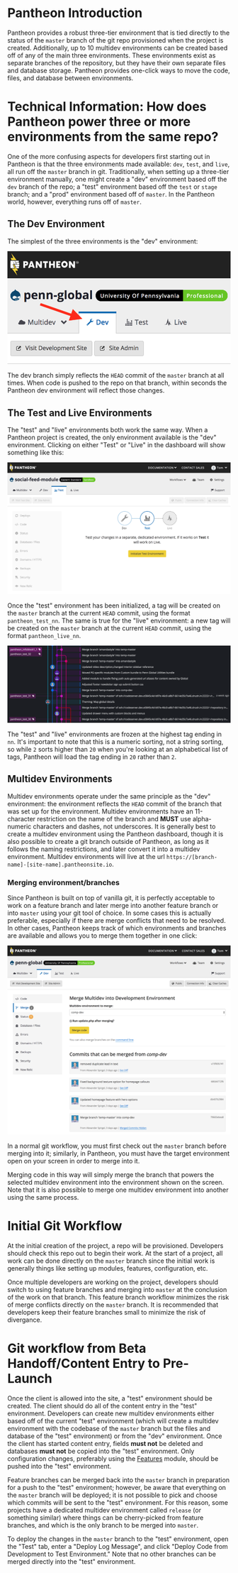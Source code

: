 # Pantheon Introduction

Pantheon provides a robust three-tier environment that is tied directly to the status of the `master` branch of the git repo provisioned when the project is created. Additionally, up to 10 multidev environments can be created based off of any of the main three environments. These environments exist as separate branches of the repository, but they have their own separate files and database storage. Pantheon provides one-click ways to move the code, files, and database between environments.

# Technical Information: How does Pantheon power three or more environments from the same repo?

One of the more confusing aspects for developers first starting out in Pantheon is that the three environments made available: `dev`, `test`, and `live`, all run off the `master` branch in git. Traditionally, when setting up a three-tier environment manually, one might create a "dev" environment based off the `dev` branch of the repo; a "test" environment based off the `test` or `stage` branch; and a "prod" environment based off of `master`. In the Pantheon world, however, everything runs off of `master`.

## The Dev Environment

The simplest of the three environments is the "dev" environment:

![](/assets/pantheon-dev.png)

The dev branch simply reflects the `HEAD` commit of the `master` branch at all times. When code is pushed to the repo on that branch, within seconds the Pantheon dev environment will reflect those changes.

## The Test and Live Environments

The "test" and "live" environments both work the same way. When a Pantheon project is created, the only environment available is the "dev" environment. Clicking on either "Test" or "Live" in the dashboard will show something like this:

![](/assets/pantheon-unitialized-test.png)

Once the "test" environment has been initialized, a tag will be created on the `master` branch at the current `HEAD` commit, using the format `pantheon_test_nn`. The same is true for the "live" environment: a new tag will be created on the `master` branch at the current `HEAD` commit, using the format `pantheon_live_nn`.

![](/assets/pantheon-tag-example.png)

The "test" and "live" environments are frozen at the highest tag ending in `nn`. It's important to note that this is a numeric sorting, not a string sorting, so while `2` sorts higher than `20` when you're looking at an alphabetical list of tags, Pantheon will load the tag ending in `20` rather than `2`.

## Multidev Environments

Multidev environments operate under the same principle as the "dev" environment: the environment reflects the `HEAD` commit of the branch that was set up for the environment. Multidev environments have an 11-character restriction on the name of the branch and **MUST** use alpha-numeric characters and dashes, not underscores. It is generally best to create a multidev environment using the Pantheon dashboard, though it is also possible to create a git branch outside of Pantheon, as long as it follows the naming restrictions, and later convert it into a multidev environment. Multidev environments will live at the url `https://[branch-name]-[site-name].pantheonsite.io`.

### Merging environment/branches

Since Pantheon is built on top of vanilla git, it is perfectly acceptable to work on a feature branch and later merge into another feature branch or into `master` using your git tool of choice. In some cases this is actually preferable, especially if there are merge conflicts that need to be resolved. In other cases, Pantheon keeps track of which environments and branches are available and allows you to merge them together in one click:

![](/assets/pantheon-merge.png)

In a normal git workflow, you must first check out the `master` branch before merging into it; similarly, in Pantheon, you must have the target environment open on your screen in order to merge into it.

Merging code in this way will simply merge the branch that powers the selected multidev environment into the environment shown on the screen. Note that it is also possible to merge one multidev environment into another using the same process.

# Initial Git Workflow

At the initial creation of the project, a repo will be provisioned. Developers should check this repo out to begin their work. At the start of a project, all work can be done directly on the `master` branch since the initial work is generally things like setting up modules, features, configuration, etc.

Once multiple developers are working on the project, developers should switch to using feature branches and merging into `master` at the conclusion of the work on that branch. This feature branch workflow minimizes the risk of merge conflicts directly on the `master` branch. It is recommended that developers keep their feature branches small to minimize the risk of divergance.

# Git workflow from Beta Handoff/Content Entry to Pre-Launch

Once the client is allowed into the site, a "test" environment should be created. The client should do all of the content entry in the "test" environment. Developers can create new multidev environments either based off of the current "test" environment (which will create a multidev environment with the codebase of the `master` branch but the files and database of the "test" environment) or from the "dev" environment. Once the client has started content entry, fields **must not** be deleted and databases **must not** be copied into the "test" environment. Only configuration changes, preferably using the [Features](https://www.drupal.org/project/features) module, should be pushed into the "test" environment.

Feature branches can be merged back into the `master` branch in preparation for a push to the "test" environment; however, be aware that everything on the `master` branch will be deployed; it is not possible to pick and choose which commits will be sent to the "test" environment. For this reason, some projects have a dedicated multidev environment called `release` (or something similar) where things can be cherry-picked from feature branches, and which is the only branch to be merged into `master`.

To deploy the changes in the `master` branch to the "test" environment, open the "Test" tab, enter a "Deploy Log Message", and click "Deploy Code from Development to Test Environment." Note that no other branches can be merged directly into the "test" environment.